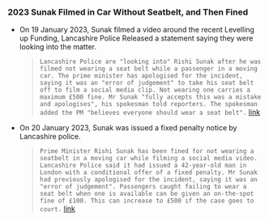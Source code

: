 ### 2023 Sunak Filmed in Car Without Seatbelt, and Then Fined
- On 19 January 2023, Sunak filmed a video around the recent Levelling up Funding, Lancashire Police Released a statement saying they were looking into the matter.
    
    > `Lancashire Police are "looking into" Rishi Sunak after he was filmed not wearing a seat belt while a passenger in a moving car. The prime minister has apologised for the incident, saying it was an "error of judgement" to take his seat belt off to film a social media clip. Not wearing one carries a maximum £500 fine. Mr Sunak "fully accepts this was a mistake and apologises", his spokesman told reporters. The spokesman added the PM "believes everyone should wear a seat belt".` [link](https://www.bbc.co.uk/news/uk-politics-64337866)
    
- On 20 January 2023, Sunak was issued a fixed penalty notice by Lancashire police.
    
    > `Prime Minister Rishi Sunak has been fined for not wearing a seatbelt in a moving car while filming a social media video. Lancashire Police said it had issued a 42-year-old man in London with a conditional offer of a fixed penalty. Mr Sunak had previously apologised for the incident, saying it was an "error of judgement". Passengers caught failing to wear a seat belt when one is available can be given an on-the-spot fine of £100. This can increase to £500 if the case goes to court.` [link](https://www.bbc.co.uk/news/uk-politics-64353054)
    